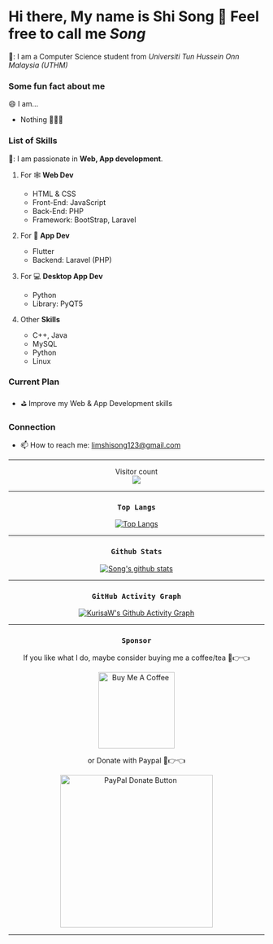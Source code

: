 <!--
**XPH0816/XPH0816** is a ✨ _special_ ✨ repository because its `README.md` (this file) appears on your GitHub profile.

Here are some ideas to get you started:

- 🔭 I’m currently working on ...
- 🌱 I’m currently learning ...
- 👯 I’m looking to collaborate on ...
- 🤔 I’m looking for help with ...
- 💬 Ask me about ...
- 📫 How to reach me: ...
- 😄 Pronouns: ...
- ⚡ Fun fact: ...
-->

# Hi there, My name is **Shi Song** 👋 Feel free to call me *Song*
🔭: I am a Computer Science student from *Universiti Tun Hussein Onn Malaysia (UTHM)*

### Some fun fact about me
:smile: I am... 
- Nothing 🤣🤣🤣

### List of Skills
🌱: I am passionate in **Web, App development**.

1. For :spider_web: **Web Dev**
   - HTML & CSS
   - Front-End: JavaScript
   - Back-End: PHP
   - Framework: BootStrap, Laravel

2. For :iphone: **App Dev**
   - Flutter
   - Backend: Laravel (PHP)

3. For :computer: **Desktop App Dev**
   - Python
   - Library: PyQT5

4. Other **Skills**
   - C++, Java
   - MySQL
   - Python
   - Linux

### Current Plan
- :golf: Improve my Web & App Development skills

### Connection
- 📫 How to reach me: limshisong123@gmail.com

---

<p align="center"> 
  Visitor count<br>
  <img src="https://profile-counter.glitch.me/XPH0816/count.svg" />
</p>

---

<div align="center">

### `Top Langs`

[![Top Langs](https://github-readme-stats.vercel.app/api/top-langs/?username=xph0816&layout=compact&theme=tokyonight)](https://github.com/XPH0816)

---
   
### `Github Stats`

[![Song's github stats](https://github-readme-stats.vercel.app/api?username=xph0816&show_icons=true&theme=tokyonight)](https://github.com/XPH0816)

---
   
### `GitHub Activity Graph`

<!-- GitHub Activity Graph -->

[![KurisaW's Github Activity Graph](https://github-readme-activity-graph.cyclic.app/graph?username=XPH0816&theme=tokyo-night&custom_title=XPH0816's%20GitHub%20Activity%20Graph)](https://github.com/ashutosh00710/github-readme-activity-graph)

---
   
### `Sponsor`
   
If you like what I do, maybe consider buying me a coffee/tea 🥺👉👈

<a href="https://www.buymeacoffee.com/limshisongb" target="_blank"><img src="https://cdn.buymeacoffee.com/buttons/v2/default-red.png" alt="Buy Me A Coffee" width="150" ></a>

or Donate with Paypal 🥺👉👈
   
<a href="https://www.paypal.me/ShiSongLim" target="_blank"><img src="https://raw.githubusercontent.com/aha999/DonateButtons/master/Paypal.png" alt="PayPal Donate Button" width="300"></a>
</div>

---

